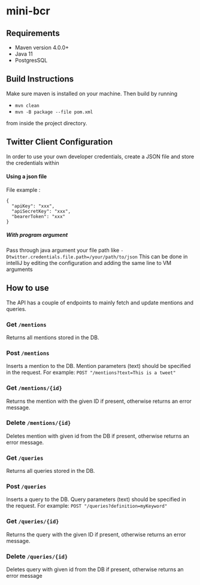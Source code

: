 # mini-bcr

## Requirements

- Maven version 4.0.0+
- Java 11
- PostgresSQL

## Build Instructions

Make sure maven is installed on your machine. Then build by running

- `mvn clean`
- `mvn -B package --file pom.xml`

from inside the project directory.

## Twitter Client Configuration

In order to use your own developer credentials, create a JSON file and store the credentials within

#### Using a json file

File example :

```
{
  "apiKey": "xxx",
  "apiSecretKey": "xxx",
  "bearerToken": "xxx"
}
```

##### With program argument

Pass through java argument your file path like `-Dtwitter.credentials.file.path=/your/path/to/json`
This can be done in intelliJ by editing the configuration and adding the same line to VM arguments

## How to use

The API has a couple of endpoints to mainly fetch and update mentions and queries.

### Get `/mentions`

Returns all mentions stored in the DB.

### Post `/mentions`

Inserts a mention to the DB. Mention parameters (text) should be specified in the request. For
example: `POST "/mentions?text=This is a tweet"`

### Get `/mentions/{id}`

Returns the mention with the given ID if present, otherwise returns an error message.

### Delete `/mentions/{id}`

Deletes mention with given id from the DB if present, otherwise returns an error message.

### Get `/queries`

Returns all queries stored in the DB.

### Post `/queries`

Inserts a query to the DB. Query parameters (text) should be specified in the request. For
example: `POST "/queries?definition=myKeyword"`

### Get `/queries/{id}`

Returns the query with the given ID if present, otherwise returns an error message.

### Delete `/queries/{id}`

Deletes query with given id from the DB if present, otherwise returns an error message
